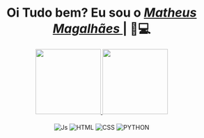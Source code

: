 <div>
  <h1 align="center">Oi Tudo bem? Eu sou o <a href="https://www.linkedin.com/in/matheus-magalh%C3%A3es-747548232/" target="_blank" ><i> Matheus Magalhães </i></a> | 🚀💻 </h1>
 
</div>

<div align = "center">
  <a href="[https://github.com/GusCelleguim](https://github.com/TeuzimMG)">
    <img height="150em" src="https://github-readme-stats.vercel.app/api?username=TeuzimMG&count_private=true&include_all_commits=true&show_icons=true&theme=dracula&hide_border=false&show_owner=true"/>
    <img height="150em" src="https://github-readme-stats.vercel.app/api/top-langs/?username=TeuzimMG&theme=dracula&hide_border=false&&layout=compact"/>
  </a>
</div>

<div align="center" valign="top"><br>
    <img align="center" alt="Js" src="https://img.shields.io/badge/JavaScript-323330?style=for-the-badge&logo=javascript&logoColor=F7DF1E">
    <img align="center" alt="HTML" src="https://img.shields.io/badge/HTML5-E34F26?style=for-the-badge&logo=html5&logoColor=white">
    <img align="center" alt="CSS" src="https://img.shields.io/badge/CSS3-1572B6?style=for-the-badge&logo=css3&logoColor=white">
  <img align="center" alt="PYTHON" src="https://img.shields.io/badge/Python-14354C?style=for-the-badge&logo=python&logoColor=white/python3-original.svg">
</div><br>


